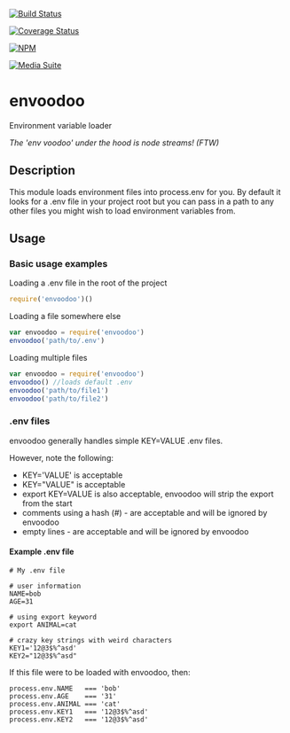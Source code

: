 [![Build Status](https://travis-ci.org/digitalsadhu/envoodoo.svg?branch=master)](https://travis-ci.org/digitalsadhu/envoodoo)

[![Coverage Status](https://coveralls.io/repos/digitalsadhu/admittance/badge.png?branch=master)](https://coveralls.io/r/digitalsadhu/admittance?branch=master)

[![NPM](https://nodei.co/npm/envoodoo.png)](https://nodei.co/npm/envoodoo/)

[![Media Suite](http://mediasuite.co.nz/ms-badge.png)](http://mediasuite.co.nz)

envoodoo
========

Environment variable loader

*The 'env voodoo' under the hood is node streams! (FTW)*

## Description

This module loads environment files into process.env for you. By default it
looks for a .env file in your project root but you can pass in a path to
any other files you might wish to load environment variables from.

## Usage

### Basic usage examples

Loading a .env file in the root of the project

```js
require('envoodoo')()
```

Loading a file somewhere else

```js
var envoodoo = require('envoodoo')
envoodoo('path/to/.env')
```

Loading multiple files

```js
var envoodoo = require('envoodoo')
envoodoo() //loads default .env
envoodoo('path/to/file1')
envoodoo('path/to/file2')
```

### .env files

envoodoo generally handles simple KEY=VALUE .env files.

However, note the following:

- KEY='VALUE' is acceptable
- KEY="VALUE" is acceptable
- export KEY=VALUE is also acceptable, envoodoo will strip the export from the start
- comments using a hash (#) - are acceptable and will be ignored by envoodoo
- empty lines - are acceptable and will be ignored by envoodoo

#### Example .env file

```
# My .env file

# user information
NAME=bob
AGE=31

# using export keyword
export ANIMAL=cat

# crazy key strings with weird characters
KEY1='12@3$%^asd'
KEY2="12@3$%^asd"
```

If this file were to be loaded with envoodoo, then:

```
process.env.NAME   === 'bob'
process.env.AGE    === '31'
process.env.ANIMAL === 'cat'
process.env.KEY1   === '12@3$%^asd'
process.env.KEY2   === '12@3$%^asd'
```
